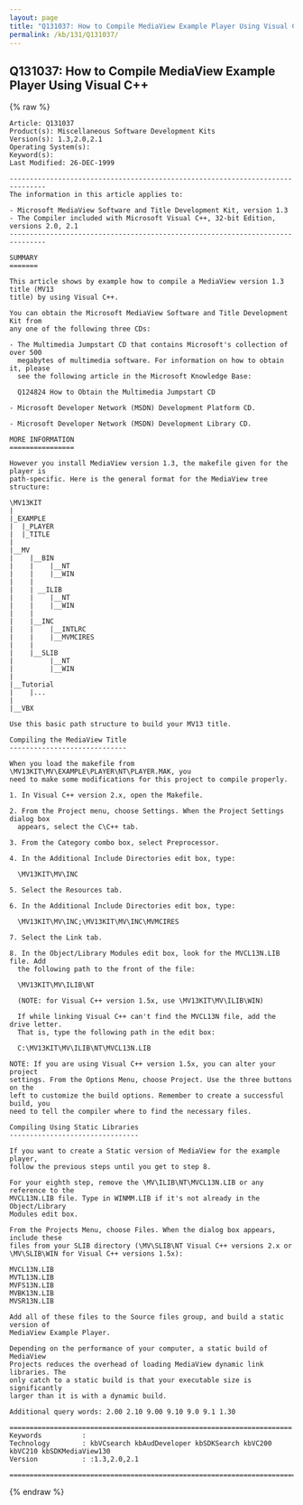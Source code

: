 ```yaml
---
layout: page
title: "Q131037: How to Compile MediaView Example Player Using Visual C++"
permalink: /kb/131/Q131037/
---
```


## Q131037: How to Compile MediaView Example Player Using Visual C++

{% raw %}

	Article: Q131037
	Product(s): Miscellaneous Software Development Kits
	Version(s): 1.3,2.0,2.1
	Operating System(s): 
	Keyword(s): 
	Last Modified: 26-DEC-1999
	
	-------------------------------------------------------------------------------
	The information in this article applies to:
	
	- Microsoft MediaView Software and Title Development Kit, version 1.3 
	- The Compiler included with Microsoft Visual C++, 32-bit Edition, versions 2.0, 2.1 
	-------------------------------------------------------------------------------
	
	SUMMARY
	=======
	
	This article shows by example how to compile a MediaView version 1.3 title (MV13
	title) by using Visual C++.
	
	You can obtain the Microsoft MediaView Software and Title Development Kit from
	any one of the following three CDs:
	
	- The Multimedia Jumpstart CD that contains Microsoft's collection of over 500
	  megabytes of multimedia software. For information on how to obtain it, please
	  see the following article in the Microsoft Knowledge Base:
	
	  Q124824 How to Obtain the Multimedia Jumpstart CD
	
	- Microsoft Developer Network (MSDN) Development Platform CD.
	
	- Microsoft Developer Network (MSDN) Development Library CD.
	
	MORE INFORMATION
	================
	
	However you install MediaView version 1.3, the makefile given for the player is
	path-specific. Here is the general format for the MediaView tree structure:
	
	\MV13KIT
	|
	|_EXAMPLE
	|  |_PLAYER
	|  |_TITLE
	|
	|__MV
	|    |__BIN
	|    |    |__NT
	|    |    |__WIN
	|    |
	|    | __ILIB
	|    |    |__NT
	|    |    |__WIN
	|    |
	|    |__INC
	|    |    |__INTLRC
	|    |    |__MVMCIRES
	|    |
	|    |__SLIB
	|         |__NT
	|         |__WIN
	|
	|__Tutorial
	|    |...
	|
	|__VBX
	
	Use this basic path structure to build your MV13 title.
	
	Compiling the MediaView Title
	-----------------------------
	
	When you load the makefile from \MV13KIT\MV\EXAMPLE\PLAYER\NT\PLAYER.MAK, you
	need to make some modifications for this project to compile properly.
	
	1. In Visual C++ version 2.x, open the Makefile.
	
	2. From the Project menu, choose Settings. When the Project Settings dialog box
	  appears, select the C\C++ tab.
	
	3. From the Category combo box, select Preprocessor.
	
	4. In the Additional Include Directories edit box, type:
	
	  \MV13KIT\MV\INC
	
	5. Select the Resources tab.
	
	6. In the Additional Include Directories edit box, type:
	
	  \MV13KIT\MV\INC;\MV13KIT\MV\INC\MVMCIRES
	
	7. Select the Link tab.
	
	8. In the Object/Library Modules edit box, look for the MVCL13N.LIB file. Add
	  the following path to the front of the file:
	
	  \MV13KIT\MV\ILIB\NT
	
	  (NOTE: for Visual C++ version 1.5x, use \MV13KIT\MV\ILIB\WIN)
	
	  If while linking Visual C++ can't find the MVCL13N file, add the drive letter.
	  That is, type the following path in the edit box:
	
	  C:\MV13KIT\MV\ILIB\NT\MVCL13N.LIB
	
	NOTE: If you are using Visual C++ version 1.5x, you can alter your project
	settings. From the Options Menu, choose Project. Use the three buttons on the
	left to customize the build options. Remember to create a successful build, you
	need to tell the compiler where to find the necessary files.
	
	Compiling Using Static Libraries
	--------------------------------
	
	If you want to create a Static version of MediaView for the example player,
	follow the previous steps until you get to step 8.
	
	For your eighth step, remove the \MV\ILIB\NT\MVCL13N.LIB or any reference to the
	MVCL13N.LIB file. Type in WINMM.LIB if it's not already in the Object/Library
	Modules edit box.
	
	From the Projects Menu, choose Files. When the dialog box appears, include these
	files from your SLIB directory (\MV\SLIB\NT Visual C++ versions 2.x or
	\MV\SLIB\WIN for Visual C++ versions 1.5x):
	
	MVCL13N.LIB
	MVTL13N.LIB
	MVFS13N.LIB
	MVBK13N.LIB
	MVSR13N.LIB
	
	Add all of these files to the Source files group, and build a static version of
	MediaView Example Player.
	
	Depending on the performance of your computer, a static build of MediaView
	Projects reduces the overhead of loading MediaView dynamic link libraries. The
	only catch to a static build is that your executable size is significantly
	larger than it is with a dynamic build.
	
	Additional query words: 2.00 2.10 9.00 9.10 9.0 9.1 1.30
	
	======================================================================
	Keywords          :  
	Technology        : kbVCsearch kbAudDeveloper kbSDKSearch kbVC200 kbVC210 kbSDKMediaView130
	Version           : :1.3,2.0,2.1
	
	=============================================================================
	

{% endraw %}
